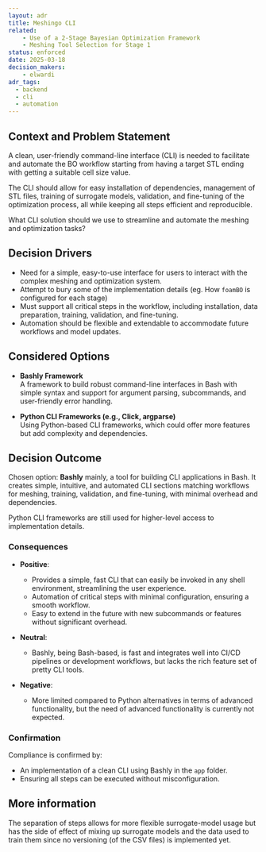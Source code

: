 ```yaml
---
layout: adr
title: Meshingo CLI
related:
    - Use of a 2-Stage Bayesian Optimization Framework
    - Meshing Tool Selection for Stage 1
status: enforced
date: 2025-03-18
decision_makers:
    - elwardi
adr_tags:
  - backend
  - cli
  - automation
---
```


## Context and Problem Statement

A clean, user-friendly command-line interface (CLI) is needed to facilitate and automate the
BO workflow starting from having a target STL ending with getting a suitable cell size value.

The CLI should allow for easy installation of dependencies, management of STL files,
training of surrogate models, validation, and fine-tuning of the optimization process,
all while keeping all steps efficient and reproducible.

What CLI solution should we use to streamline and automate the meshing and optimization tasks?

## Decision Drivers

- Need for a simple, easy-to-use interface for users to interact with
  the complex meshing and optimization system.
- Attempt to bury some of the implementation details
  (eg. How `foamBO` is configured for each stage)
- Must support all critical steps in the workflow, including installation,
  data preparation, training, validation, and fine-tuning.
- Automation should be flexible and extendable to accommodate future
  workflows and model updates.

## Considered Options

- **Bashly Framework**  
  A framework to build robust command-line interfaces in Bash with simple syntax and support
  for argument parsing, subcommands, and user-friendly error handling.

- **Python CLI Frameworks (e.g., Click, argparse)**  
  Using Python-based CLI frameworks, which could offer more features but add complexity and dependencies.

## Decision Outcome

Chosen option: **Bashly** mainly, a tool for building CLI applications in Bash.
It creates simple, intuitive, and automated CLI sections matching workflows for meshing, training,
validation, and fine-tuning, with minimal overhead and dependencies.

Python CLI frameworks are still used for higher-level access to implementation details.

### Consequences

- **Positive**: 
  - Provides a simple, fast CLI that can easily be invoked in any shell environment, streamlining the user experience.
  - Automation of critical steps with minimal configuration, ensuring a smooth workflow.
  - Easy to extend in the future with new subcommands or features without significant overhead.
  
- **Neutral**: 
  - Bashly, being Bash-based, is fast and integrates well into CI/CD pipelines or development
    workflows, but lacks the rich feature set of pretty CLI tools.
  
- **Negative**: 
  - More limited compared to Python alternatives in terms of advanced functionality,
    but the need of advanced functionality is currently not expected.

### Confirmation

Compliance is confirmed by:
- An implementation of a clean CLI using Bashly in the `app` folder.
- Ensuring all steps can be executed without misconfiguration.

## More information

The separation of steps allows for more flexible surrogate-model usage but has
the side of effect of mixing up surrogate models and the data used to train them since
no versioning (of the CSV files) is implemented yet.
